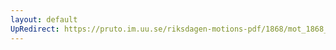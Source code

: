 ```yaml
---
layout: default
UpRedirect: https://pruto.im.uu.se/riksdagen-motions-pdf/1868/mot_1868__fk__90.pdf
---
```

